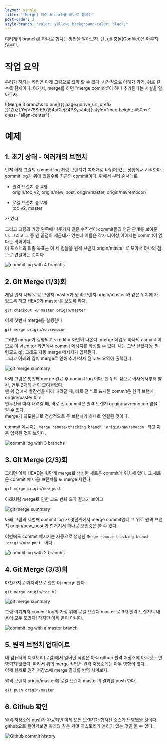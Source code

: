 ```yaml
---
layout: single
title: "[Merge] 여러 branch를 하나로 합치기"
post-order: 3
style-branch: "color: yellow; background-color: black;"
---
```


여러개의 branch를 하나로 합치는 방법을 알아보자. 단, git 충돌(Confilct)은 다루지 않는다.

# 작업 요약

우리가 하려는 작업은 아래 그림으로 요약 할 수 있다. 시간적으로 아래가 과거, 위로 갈수록 현재이다. 여기서, merge를 하면 "merge commit"이 하나 추가된다는 사실을 알아두자.

![Merge 3 branchs to one]({{ page.gdrive_url_prefix }}1ZbZLYojV78SrE57jS4oCIejZ4PSysJ4c){:style="max-height: 450px;" class="align-center"}

# 예제

## 1. 초기 상태 - 여러개의 브랜치

먼저 아래 그림의 commit log 처럼 브랜치가 여러개로 나뉘어 있는 상황에서 시작한다.<br/>
commit log가 위에 있을수록 최근의 commit이다. 위에서 부터 순서대로<br/>

* 원격 브랜치 총 4개<br/>
  <span style="{{ page.style-branch}}">origin/toc_v2</span>, <span style="{{ page.style-branch}}">origin/new_post</span>, <span style="{{ page.style-branch}}">origin/master</span>, <span style="{{ page.style-branch}}">origin/navremocon</span>

* 로컬 브랜치 총 2개<br/>
  <span style="{{ page.style-branch}}">toc_v2</span>, <span style="{{ page.style-branch}}">master</span>

가 있다.

그리고 그림의 가장 왼쪽에 나뭇가지 같은 수직선이 commit들의 연관 관계를 보여준다. 그리고 그 중 맨 끝점이 세군데가 있는데 이들은 각자 더이상 이어지는 commit이 없다는 의미이다.<br/>
이 포스트의 최종 목표는 이 세 점들을 원격 브랜치 <span style="{{ page.style-branch}}">origin/master</span> 로 모아서 하나의 점으로 연결하는 것이다.

![commit log with 4 branchs](https://drive.google.com/uc?export=view&id=1eNAYkcIuBbURG3FQ_-umSDP2GfUVYESB)

## 2. Git Merge (1/3)회

제일 먼저 나의 로컬 브랜치 master가 원격 브랜치 origin/master 와 같은 위치에 가 있도록 하고 HEAD가 master를 보도록 하자.

```shell
git checkout -B master origin/master
```

이제 첫번째 merge를 실행한다

```shell
git merge origin/navremocon
```

그러면 merge가 실행되고 vi editor 화면이 나온다. merge 작업도 하나의 commit 이므로 이 vi editor 화면에서 commit 메시지를 작성할 수 있다. 나는 그냥 닫았다(vi 명령모드 q). 그래도 자동 merge 메시지가 입력된다.<br/>
그리고 아래와 같이 merge로 인해 추가/삭제 된 코드 요약이 출력된다.

![git merge summary](https://drive.google.com/uc?export=view&id=1iAbbX1FFbApCUohcrNcMo7Er9qhU50K6)

아래 그림은 첫번째 merge 완료 후 commit log 이다. 맨 위의 점으로 아래에서부터 빨강, 연두 2개의 선이 모여들었다.<br/>
맨 위 점에서 빨간선을 따라 내려갈 때, 바로 전 * 로 표시된 commit은 원격 브랜치 origin/master 이고<br/>연두선을 따라 내려갈 때, 바로 전 commit은 원격 브랜치 origin/navremocon 임을 알 수 있다.<br/>merge가 의도한대로 정상적으로 두 브랜치가 하나로 연결된 것이다.

commit 메시지는 `Merge remote-tracking branch 'origin/navremocon'` 라고 자동 입력된 것이 보인다.

![commit log with 3 branchs](https://drive.google.com/uc?export=view&id=1pqfgkBaOljayRqBs1hN79C5VhHORHQL_)

## 3. Git Merge (2/3)회

그러면 이제 HEAD는 윗단계 merge로 생성한 새로운 commit에 위치해 있다. 그 새로운 commit 에 다음 브랜치를 또 merge 시킨다.

```shell
git merge origin/new_post
```

아래처럼 merge로 인한 코드 변화 요약 결과가 보이고

![git merge summary](https://drive.google.com/uc?export=view&id=1HKqIAma9oelAcTpzA39syZMRljvu53rY)

아래 그림의 세번째 commit log 가 윗단계에서 merge commit인데 그 위로 원격 브랜치 origin/new_post 가 합쳐져서 하나로 모인것은 볼 수 있다.

이번에도 commit 메시지는 자동으로 생성한 `Merge remote-tracking branch 'origin/new_post'` 이다.

![commit log with 2 branchs](https://drive.google.com/uc?export=view&id=1IuOl2dNru7oa3CSSntC_q0r-pNSiFqsw)

## 4. Git Merge (3/3)회

마찬가지로 마지막으로 한번 더 merge 한다.

```shell
git merge origin/toc_v2
```

![git merge summary](https://drive.google.com/uc?export=view&id=10MONzsaawrky8NQs0jCDVD39U4gvpD7w)

그럼 여기까지 commit log의 가장 위에 로컬 브랜치 master 로 3개 원격 브랜치의 내용이 모두 모였다! 하지만 아직 끝이 아니다.

![commit log with a master branch](https://drive.google.com/uc?export=view&id=1j608tjzNIMngPWvnbLD0uwvXLh3w758X)

## 5. 원격 브랜치 업데이트

내 컴퓨터의 디렉토리(로컬)에서 일어난 작업은 아직 github 원격 저장소에 아무것도 반영되지 않았다. 따라서 위의 merge 작업은 원격 저장소에는 아무 영향이 없다.<br/>
이제 실제로 원격 저장소에 merge 결과를 반영 시켜보자.

원격 브랜치 origin/master에 로컬 브랜치 master의 결과를 push 한다.

```shell
git push origin/master
```

## 6. Github 확인

원격 저장소에 push가 완료되면 이제 모든 브랜치가 합쳐진 소스가 반영됐을 것이다. github으로 들어가보면 아래와 같은 커밋 히스토리가 올라가 있는 것을 볼 수 있다.

![Github commit history](https://drive.google.com/uc?export=view&id=1qpUAW3IysieVhQKvVWYpw3GUPX1YmpsK)

